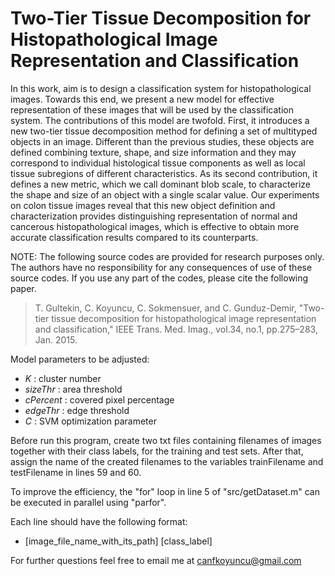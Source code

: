 # Two-Tier Tissue Decomposition for Histopathological Image Representation and Classification
In this work, aim is to design a classification system for histopathological images. Towards this end, we present a new model for effective representation of these images that will be used by the classification system. The contributions of this model are twofold. First, it introduces a new two-tier tissue decomposition method for defining a set of multityped objects in an image. Different than the previous studies, these objects are defined combining texture, shape, and size information and they may correspond to individual histological tissue components as well as local tissue subregions of different characteristics. As its second contribution, it defines a new metric, which we call dominant blob scale, to characterize the shape and size of an object with a single scalar value. Our experiments on colon tissue images reveal that this new object definition and characterization provides distinguishing representation of normal and cancerous histopathological images, which is effective to obtain more accurate classification results compared to its counterparts.

NOTE: The following source codes are provided for research purposes only. The authors have no responsibility for any consequences of use of these source codes. If you use any part of the codes, please cite the following paper.

>T. Gultekin, C. Koyuncu, C. Sokmensuer, and C. Gunduz-Demir, "Two-tier tissue decomposition for histopathological image representation and classification," IEEE Trans. Med. Imag., vol.34, no.1, pp.275–283, Jan. 2015.

Model parameters to be adjusted:
* *K*        : cluster number
* *sizeThr*  : area threshold
* *cPercent* : covered pixel percentage
* *edgeThr*  : edge threshold
* *C*        : SVM optimization parameter

Before run this program, create two txt files containing filenames of images together with their class labels, for the training and test sets. 
After that, assign the name of the created filenames to the variables trainFilename and testFilename in lines 59 and 60.
 
To improve the efficiency, the "for" loop in line 5 of "src/getDataset.m" can be executed in parallel using "parfor".
 
Each line should have the following format:
 - [image_file_name_with_its_path] [class_label]
 
For further questions feel free to email me at canfkoyuncu@gmail.com
